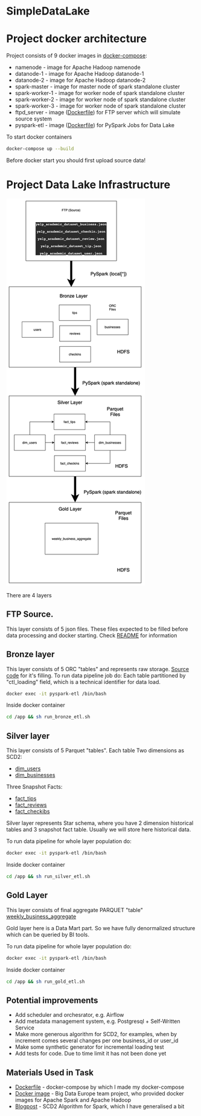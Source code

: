 # SimpleDataLake


# Project docker architecture 
Project consists of 9 docker images in [docker-compose](docker-compose.yml):
- namenode - image for Apache Hadoop namenode 
- datanode-1 - image for Apache Hadoop datanode-1
- datanode-2 - image for Apache Hadoop datanode-2
- spark-master - image for master node of spark standalone cluster 
- spark-worker-1 - image for worker node of spark standalone cluster
- spark-worker-2 - image for worker node of spark standalone cluster
- spark-worker-3 - image for worker node of spark standalone cluster
- ftpd_server - image ([Dockerfile](sourceData/Dockerfile)) for FTP server which will simulate source system
- pyspark-etl - image ([Dockerfile](pysparkJobs/Dockerfile)) for PySpark Jobs for Data Lake

To start docker containers

```bash 
docker-compose up --build
```

Before docker start you should first upload source data!

# Project Data Lake Infrastructure
![Data Lake layers](docs/pics/Data%20Lake%20Architecture.png)

There are 4 layers
##  FTP Source. 
This layer consists of 5 json files. These files expected to be filled before data processing and docker starting. Check [README](sourceData/README.md) for information

## Bronze layer 
This layer consists of 5 ORC "tables" and represents raw storage. [Source code](pysparkJobs/bronze/BronzeEtl.py) for it's filling. To run data pipeline job do:
Each table partitioned by "ctl_loading" field, which is a technical identifier for data load.
```bash 
docker exec -it pyspark-etl /bin/bash
```

Inside docker container 
```bash 
cd /app && sh run_bronze_etl.sh
```

## Silver layer
This layer consists of 5 Parquet "tables". Each table 
Two dimensions as SCD2:
- [dim_users](pysparkJobs/silver/Users.py)
- [dim_businesses](pysparkJobs/silver/Businesses.py)

Three Snapshot Facts:
- [fact_tips](pysparkJobs/silver/Tips.py)
- [fact_reviews](pysparkJobs/silver/Reviews.py)
- [fact_checkibs](pysparkJobs/silver/CheckIns.py)

Silver layer represents Star schema, where you have 2 dimension historical tables and 3 snapshot fact table. Usually we will store here historical data.

To run data pipeline for whole layer population do:

```bash 
docker exec -it pyspark-etl /bin/bash
```

Inside docker container 
```bash 
cd /app && sh run_silver_etl.sh
```


## Gold Layer 
This layer consists of final aggregate PARQUET "table" [weekly_business_aggregate](pysparkJobs/gold/WeeklyBusinessAggregate.py)

Gold layer here is a Data Mart part. So we have fully denormalized structure which can be queried by BI tools. 

To run data pipeline for whole layer population do:

```bash 
docker exec -it pyspark-etl /bin/bash
```

Inside docker container 
```bash 
cd /app && sh run_gold_etl.sh
```


## Potential improvements 
- Add scheduler and orchesrator, e.g. Airflow
- Add metadata management system, e.g. Postgresql + Self-Written Service 
- Make more generous algorithm for SCD2, for examples, when by increment comes several changes per one business_id or user_id
- Make some synthetic generator for incremental loading test
- Add tests for code. Due to time limit it has not been done yet 

## Materials Used in Task 
- [Dockerfile](https://github.com/jakobhviid/DataScienceCourseSDU/blob/master/pysparkExampleImage/Dockerfile) - docker-compose by which I made my docker-compose 
- [Docker image](https://github.com/big-data-europe) - Big Data Europe team project, who provided docker images for Apache Spark and Apache Hadoop 
- [Blogpost](https://towardsdatascience.com/processing-a-slowly-changing-dimension-type-2-using-pyspark-in-aws-9f5013a36902) - SCD2 Algorithm for Spark, which I have generalised a bit
